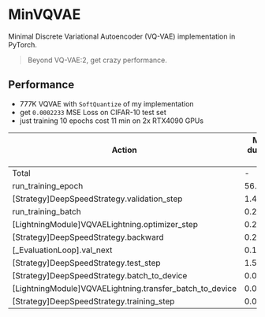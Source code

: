 # MinVQVAE

Minimal Discrete Variational Autoencoder (VQ-VAE) implementation in PyTorch.

> Beyond VQ-VAE:2, get crazy performance.

## Performance


- 777K VQVAE with `SoftQuantize` of my implementation
- get `0.0002233` MSE Loss on CIFAR-10 test set
- just training 10 epochs cost 11 min on 2x RTX4090 GPUs

| Action                                                                  |  Mean duration (s)  |  Num calls             |  Total time (s)       |  Percentage %         |
|-------------------------------------------------------------------------|---------------------|------------------------|------------------------|-----------------------|
| Total                                                                   |  -                  |  32294                 |  663.84               |  100 %                |
| run_training_epoch                                                      |  56.897             |  10                    |  568.97               |  85.708               |
| [Strategy]DeepSpeedStrategy.validation_step                             |  1.4723             |  222                   |  326.84               |  49.235               |
| run_training_batch                                                      |  0.22579            |  790                   |  178.37               |  26.869               |
| [LightningModule]VQVAELightning.optimizer_step                          |  0.22568            |  790                   |  178.29               |  26.857               |
| [Strategy]DeepSpeedStrategy.backward                                    |  0.20351            |  790                   |  160.77               |  24.218               |
| [_EvaluationLoop].val_next                                              |  0.15036            |  222                   |  33.38                |  5.0284               |
| [Strategy]DeepSpeedStrategy.test_step                                   |  1.5457             |  20                    |  30.914               |  4.6569               |
| [Strategy]DeepSpeedStrategy.batch_to_device                             |  0.02881            |  1032                  |  29.732               |  4.4788               |
| [LightningModule]VQVAELightning.transfer_batch_to_device                |  0.02867            |  1032                  |  29.587               |  4.457                |
| [Strategy]DeepSpeedStrategy.training_step                               |  0.018908           |  790                   |  14.937               |  2.2501               |